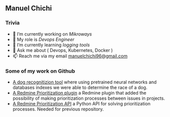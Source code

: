 ## Manuel Chichi
### Trivia
- 🔭 I’m currently working on _Mikroways_
- 🧰 My role is _Devops Engineer_
- 🌱 I’m currently learning _logging tools_
- 💬 Ask me about ( Devops, Kubernetes, Docker )
- 📫 Reach me via my email <manuelchichi96@gmail.com>

### Some of my work on Github
- [A dog recognitizion tool](https://github.com/manuelchichi/dog-race-recognition) where using pretrained neural networks and databases indexes we were able to determine the race of a dog.
- [A Redmine Prioritization plugin](https://github.com/manuelchichi/dss-pnrp-redmine-plugin) a Redmine plugin that added the possibility of making prioritization processes between issues in projects.
- [A Redmine Prioritization API](https://github.com/manuelchichi/dss-pnrp-api) a Python API for solving prioritization processes. Needed for previous repository.
